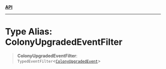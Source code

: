 [**API**](../../../README.md)

***

# Type Alias: ColonyUpgradedEventFilter

> **ColonyUpgradedEventFilter**: `TypedEventFilter`\<[`ColonyUpgradedEvent`](ColonyUpgradedEvent.md)\>
